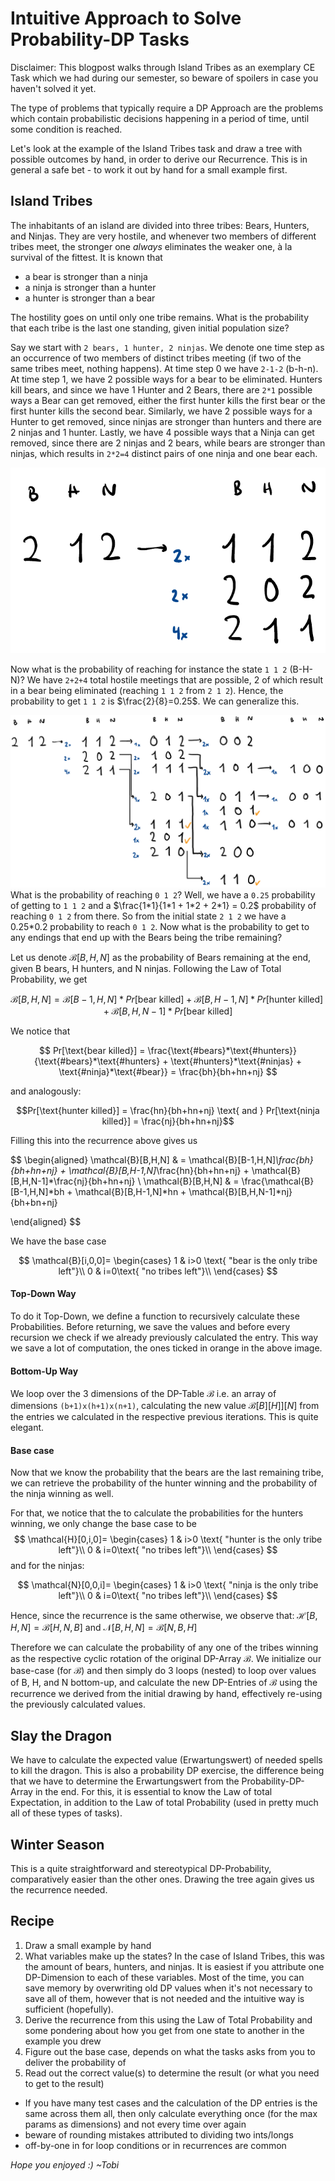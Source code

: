 # Intuitive Approach to Solve Probability-DP Tasks

Disclaimer: This blogpost walks through Island Tribes as an exemplary CE Task which we had during our semester, so beware of spoilers in case you haven't solved it yet. 

The type of problems that typically require a DP Approach are the problems which contain probabilistic decisions happening in a period of time, until some condition is reached. 

Let's look at the example of the Island Tribes task and draw a tree with possible outcomes by hand, in order to derive our Recurrence. This is in general a safe bet - to work it out by hand for a small example first.

## Island Tribes
The inhabitants of an island are divided into three tribes: Bears, Hunters, and Ninjas. They are very hostile, and whenever two members of different tribes meet, the stronger one *always* eliminates the weaker one, à la survival of the fittest. It is known that

- a bear is stronger than a ninja
- a ninja is stronger than a hunter
- a hunter is stronger than a bear

The hostility goes on until only one tribe remains. What is the probability that each tribe is the last one standing, given initial population size?

Say we start with `2 bears, 1 hunter, 2 ninjas`. We denote one time step as an occurrence of two members of distinct tribes meeting (if two of the same tribes meet, nothing happens). At time step 0 we have `2-1-2` (b-h-n). At time step 1, we have 2 possible ways for a bear to be eliminated. Hunters kill bears, and since we have 1 Hunter and 2 Bears, there are `2*1` possible ways a Bear can get removed, either the first hunter kills the first bear or the first hunter kills the second bear. Similarly,  we have 2 possible ways for a Hunter to get removed, since ninjas are stronger than hunters and there are 2 ninjas and 1 hunter. Lastly, we have 4 possible ways that a Ninja can get removed, since there are 2 ninjas and 2 bears, while bears are stronger than ninjas, which results in `2*2=4` distinct pairs of one ninja and one bear each. 

![First time step](image1.png)

Now what is the probability of reaching for instance the state `1 1 2` (B-H-N)? We have `2+2+4` total hostile meetings that are possible, 2 of which result in a bear being eliminated (reaching `1 1 2` from `2 1 2`). Hence, the probability to get `1 1 2` is $\frac{2}{8}=0.25$. We can generalize this.

![Full tree](image2.png)
What is the probability of reaching `0 1 2`? Well, we have a `0.25` probability of getting to `1 1 2` and a $\frac{1*1}{1*1 + 1*2 + 2*1} = 0.2$ probability of reaching `0 1 2` from there. So from the initial state `2 1 2` we have a 0.25*0.2 probability to reach `0 1 2`. Now what is the probability to get to any endings that end up with the Bears being the tribe remaining? 

Let us denote $\mathcal{B}[B,H,N]$ as the probability of Bears remaining at the end, given B bears, H hunters, and N ninjas. Following the Law of Total Probability, we get

$$
\mathcal{B}[B,H,N] = \mathcal{B}[B-1,H,N]*Pr[\text{bear killed}] + \mathcal{B}[B,H-1,N]*Pr[\text{hunter killed}] + \mathcal{B}[B,H,N-1]*Pr[\text{bear killed}]
$$

We notice that

$$
Pr[\text{bear killed}] = \frac{\text{#bears}*\text{#hunters}}{\text{#bears}*\text{#hunters} + \text{#hunters}*\text{#ninjas} + \text{#ninja}*\text{#bear}} = \frac{bh}{bh+hn+nj}
$$

and analogously:

$$Pr[\text{hunter killed}] = \frac{hn}{bh+hn+nj} \text{ and } Pr[\text{ninja killed}] = \frac{nj}{bh+hn+nj}$$

Filling this into the recurrence above gives us

$$
\begin{aligned}
\mathcal{B}[B,H,N] & = \mathcal{B}[B-1,H,N]*\frac{bh}{bh+hn+nj} + \mathcal{B}[B,H-1,N]*\frac{hn}{bh+hn+nj} + \mathcal{B}[B,H,N-1]*\frac{nj}{bh+hn+nj} \\
\mathcal{B}[B,H,N] & = \frac{\mathcal{B}[B-1,H,N]*bh + \mathcal{B}[B,H-1,N]*hn + \mathcal{B}[B,H,N-1]*nj}{bh+bn+nj}

\end{aligned}
$$

We have the base case

$$
\mathcal{B}[i,0,0]=
\begin{cases}
1 & i>0 \text{ "bear is the only tribe left"}\\
0 & i=0\text{ "no tribes left"}\\
\end{cases}
$$

#### Top-Down Way
To do it Top-Down, we define a function to recursively calculate these Probabilities. Before returning, we save the values and before every recursion we check if we already previously calculated the entry. This way we save a lot of computation, the ones ticked in orange in the above image.
#### Bottom-Up Way
We loop over the 3 dimensions of the DP-Table $\mathcal{B}$ i.e. an array of dimensions `(b+1)x(h+1)x(n+1)`, calculating the new value $\mathcal{B}[B][H]][N]$ from the entries we calculated in the respective previous iterations. This is quite elegant. 
#### Base case

Now that we know the probability that the bears are the last remaining tribe, we can retrieve the probability of the hunter winning and the probability of the ninja winning as well.

For that, we notice that the to calculate the probabilities for the hunters winning, we only change the base case to be
$$
\mathcal{H}[0,i,0]=
\begin{cases}
1 & i>0 \text{ "hunter is the only tribe left"}\\
0 & i=0\text{ "no tribes left"}\\
\end{cases}
$$
and for the ninjas:

$$
\mathcal{N}[0,0,i]=
\begin{cases}
1 & i>0 \text{ "ninja is the only tribe left"}\\
0 & i=0\text{ "no tribes left"}\\
\end{cases}
$$

Hence, since the recurrence is the same otherwise, we observe that:
$\mathcal{H}[B,H,N] = \mathcal{B}[H,N,B] \text{ and } \mathcal{N}[B,H,N] = \mathcal{B}[N,B,H]$

Therefore we can calculate the probability of any one of the tribes winning as the respective cyclic rotation of the original DP-Array $\mathcal{B}$. We initialize our base-case (for $\mathcal{B}$) and then simply do 3 loops (nested) to loop over values of B, H, and N bottom-up, and calculate the new DP-Entries of $\mathcal{B}$ using the recurrence we derived from the initial drawing by hand, effectively re-using the previously calculated values.

## Slay the Dragon

We have to calculate the expected value (Erwartungswert) of needed spells to kill the dragon. This is also a probability DP exercise, the difference being that we have to determine the Erwartungswert from the Probability-DP-Array in the end. For this, it is essential to know the Law of total Expectation, in addition to the Law of total Probability (used in pretty much all of these types of tasks).

## Winter Season

This is a quite straightforward and stereotypical DP-Probability, comparatively easier than the other ones. Drawing the tree again gives us the recurrence needed.

## Recipe

1) Draw a small example by hand
2) What variables make up the states? In the case of Island Tribes, this was the amount of bears, hunters, and ninjas. It is easiest if you attribute one DP-Dimension to each of these variables. Most of the time, you can save memory by overwriting old DP values when it's not necessary to save all of them, however that is not needed and the intuitive way is sufficient (hopefully).
3) Derive the recurrence from this using the Law of Total Probability and some pondering about how you get from one state to another in the example you drew
4) Figure out the base case, depends on what the tasks asks from you to deliver the probability of
5) Read out the correct value(s) to determine the result (or what you need to get to the result)

- If you have many test cases and the calculation of the DP entries is the same across them all, then only calculate everything once (for the max params as dimensions) and not every time over again
- beware of rounding mistakes attributed to dividing two ints/longs
- off-by-one in for loop conditions or in recurrences are common



*Hope you enjoyed :) ~Tobi*

